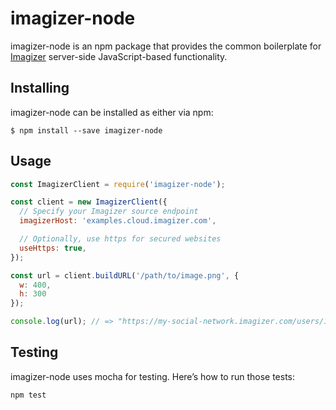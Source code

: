 # imagizer-node

imagizer-node is an npm package that provides the common boilerplate for [Imagizer](https://docs.imagizer.com) server-side JavaScript-based functionality.


## Installing

imagizer-node can be installed as either via npm:

```
$ npm install --save imagizer-node
```


## Usage

``` javascript
const ImagizerClient = require('imagizer-node');

const client = new ImagizerClient({
  // Specify your Imagizer source endpoint
  imagizerHost: 'examples.cloud.imagizer.com',

  // Optionally, use https for secured websites
  useHttps: true,
});

const url = client.buildURL('/path/to/image.png', {
  w: 400,
  h: 300
});

console.log(url); // => "https://my-social-network.imagizer.com/users/1.png?w=400&h=300&s=…"
```


## Testing

imagizer-node uses mocha for testing. Here’s how to run those tests:

```
npm test
```
